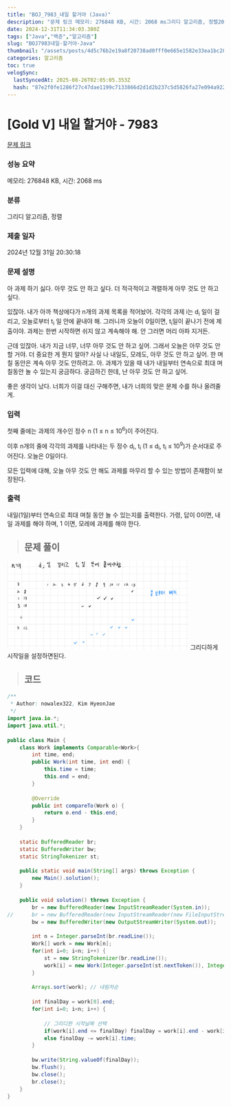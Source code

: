 ```yaml
---
title: "BOJ_7983_내일 할거야 (Java)"
description: "문제 링크 메모리: 276848 KB, 시간: 2068 ms그리디 알고리즘, 정렬2024년 12월 31일 20:30:18그리디하게 시작일을 설정하면된다.public class Main {	class Work implements Comparable{		int time, "
date: 2024-12-31T11:34:03.380Z
tags: ["Java","백준","알고리즘"]
slug: "BOJ7983내일-할거야-Java"
thumbnail: "/assets/posts/4d5c76b2e19a8f20738ad0fff0e665e1582e33ea1bc2823b0da262c00e1b637e.png"
categories: 알고리즘
toc: true
velogSync:
  lastSyncedAt: 2025-08-26T02:05:05.353Z
  hash: "87e2f0fe1286f27c47dae1199c7133866d2d1d2b237c5d5826fa27e094a922d3"
---
```


# [Gold V] 내일 할거야 - 7983 

[문제 링크](https://www.acmicpc.net/problem/7983) 

### 성능 요약

메모리: 276848 KB, 시간: 2068 ms

### 분류

그리디 알고리즘, 정렬

### 제출 일자

2024년 12월 31일 20:30:18

### 문제 설명

<p>아 과제 하기 싫다. 아무 것도 안 하고 싶다. 더 적극적이고 격렬하게 아무 것도 안 하고 싶다.</p>

<p>있잖아. 내가 아까 책상에다가 n개의 과제 목록을 적어놨어. 각각의 과제 i는 d<sub>i</sub> 일이 걸리고, 오늘로부터 t<sub>i</sub> 일 안에 끝내야 해. 그러니까 오늘이 0일이면, t<sub>i</sub>일이 끝나기 전에 제출이야. 과제는 한번 시작하면 쉬지 않고 계속해야 해. 안 그러면 머리 아파 지거든.</p>

<p>근데 있잖아. 내가 지금 너무, 너무 아무 것도 안 하고 싶어. 그래서 오늘은 아무 것도 안 할 거야. 더 중요한 게 뭔지 알아? 사실 나 내일도, 모레도, 아무 것도 안 하고 싶어. 한 며칠 동안은 계속 아무 것도 안하려고. 아. 과제가 있을 때 내가 내일부터 연속으로 최대 며칠동안 놀 수 있는지 궁금하다. 궁금하긴 한데, 난 아무 것도 안 하고 싶어.</p>

<p>좋은 생각이 났다. 너희가 이걸 대신 구해주면, 내가 너희의 맞은 문제 수를 하나 올려줄게.</p>

### 입력 

 <p>첫째 줄에는 과제의 개수인 정수 n (1 ≤ n ≤ 10<sup>6</sup>)이 주어진다.</p>

<p>이후 n개의 줄에 각각의 과제를 나타내는 두 정수 d<sub>i</sub>, t<sub>i</sub> (1 ≤ d<sub>i</sub>, t<sub>i</sub> ≤ 10<sup>9</sup>)가 순서대로 주어진다. 오늘은 0일이다.</p>

<p>모든 입력에 대해, 오늘 아무 것도 안 해도 과제를 마무리 할 수 있는 방법이 존재함이 보장된다.</p>

### 출력 

 <p>내일(1일)부터 연속으로 최대 며칠 동안 놀 수 있는지를 출력한다. 가령, 답이 0이면, 내일 과제를 해야 하며, 1 이면, 모레에 과제를 해야 한다.</p>

> ## 문제 풀이

![](/assets/posts/4d5c76b2e19a8f20738ad0fff0e665e1582e33ea1bc2823b0da262c00e1b637e.png)
그리디하게 시작일을 설정하면된다.

> ## 코드

```java
/**
 * Author: nowalex322, Kim HyeonJae
 */
import java.io.*;
import java.util.*;

public class Main {
	class Work implements Comparable<Work>{
		int time, end;
		public Work(int time, int end) {
			this.time = time;
			this.end = end;
		}
		
		@Override
		public int compareTo(Work o) {
			return o.end - this.end;
		}
	}
	
	static BufferedReader br;
	static BufferedWriter bw;
	static StringTokenizer st;

	public static void main(String[] args) throws Exception {
		new Main().solution();
	}

	public void solution() throws Exception {
		br = new BufferedReader(new InputStreamReader(System.in));
//		br = new BufferedReader(new InputStreamReader(new FileInputStream("input.txt")));
		bw = new BufferedWriter(new OutputStreamWriter(System.out));

		int n = Integer.parseInt(br.readLine());
		Work[] work = new Work[n];
		for(int i=0; i<n; i++) {
			st = new StringTokenizer(br.readLine());
			work[i] = new Work(Integer.parseInt(st.nextToken()), Integer.parseInt(st.nextToken()));
		}
		
		Arrays.sort(work); // 내림차순
		
		int finalDay = work[0].end;
		for(int i=0; i<n; i++) {
			
			// 그리디한 시작날짜 선택
			if(work[i].end <= finalDay) finalDay = work[i].end - work[i].time;	
			else finalDay -= work[i].time;
		}

		bw.write(String.valueOf(finalDay));
		bw.flush();
		bw.close();
		br.close();
	}
}
```
